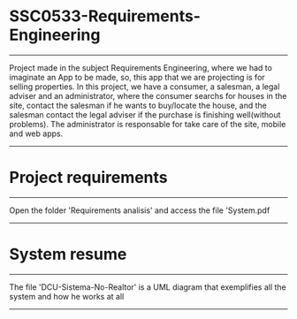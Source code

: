 # SSC0533-Requirements-Engineering

-------------------------------------------------------------------------------------------------------------------------------------------------------------------------

Project made in the subject Requirements Engineering, where we had to imaginate an App to be made, so, this app that we are projecting is for selling properties. In this project, we have a consumer, a salesman, a legal adviser and an administrator, where the consumer searchs for houses in the site, contact the salesman if he wants to buy/locate the house, and the salesman contact the legal adviser if the purchase is finishing well(without problems). The administrator is responsable for take care of the site, mobile and web apps.

-------------------------------------------------------------------------------------------------------------------------------------------------------------------------

# Project requirements

-------------------------------------------------------------------------------------------------------------------------------------------------------------------------

Open the folder 'Requirements analisis' and access the file 'System.pdf

-------------------------------------------------------------------------------------------------------------------------------------------------------------------------

# System resume

-------------------------------------------------------------------------------------------------------------------------------------------------------------------------

The file 'DCU-Sistema-No-Realtor' is a UML diagram that exemplifies all the system and how he works at all

-------------------------------------------------------------------------------------------------------------------------------------------------------------------------
